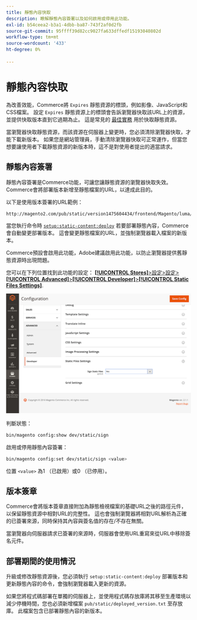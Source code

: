 ```yaml
---
title: 靜態內容快取
description: 瞭解靜態內容簽署以及如何啟用或停用此功能。
exl-id: b54ceea2-b3a1-4dbb-ba87-743f2af0d2fb
source-git-commit: 95ffff39d82cc9027fa633dffedf15193040802d
workflow-type: tm+mt
source-wordcount: '433'
ht-degree: 0%

---
```


# 靜態內容快取

為改善效能，Commerce將 `Expires` 靜態資源的標頭，例如影像、JavaScript和CSS檔案。
設定 `Expires` 靜態資源上的標頭會告訴瀏覽器快取該URL上的資源，並提供快取版本直到它過期為止。
這是常見的 [最佳實務](https://developer.yahoo.com/performance/rules.html#expires=) 用於快取靜態資源。

當瀏覽器快取靜態資源，而該資源在伺服器上變更時，您必須清除瀏覽器快取，才能下載新版本。
如果您是網站管理員，手動清除瀏覽器快取可正常運作，但當您想要讓使用者下載靜態資源的新版本時，這不是對使用者提出的適當請求。

## 靜態內容簽署

靜態內容簽署是Commerce功能，可讓您讓靜態資源的瀏覽器快取失效。
Commerce會將部署版本新增至靜態檔案的URL，以達成此目的。

以下是使用版本簽署的URL範例：

```terminal
http://magento2.com/pub/static/version1475604434/frontend/Magento/luma/en_US/images/logo.svg
```

當您執行命令時 [`setup:static-content:deploy`](../cli/static-view-file-deployment.md) 若要部署靜態內容，Commerce會自動變更部署版本。
這會變更靜態檔案的URL，並強制瀏覽器載入檔案的新版本。

Commerce預設會啟用此功能，Adobe建議啟用此功能，以防止瀏覽器提供舊靜態資源時出現問題。

您可以在下列位置找到此功能的設定： [**[!UICONTROL Stores]**>設定>設定>**[!UICONTROL Advanced]**>**[!UICONTROL Developer]**>**[!UICONTROL Static Files Settings]**](https://docs.magento.com/user-guide/system/static-file-signature.html).

![靜態檔案設定](../../assets/configuration/static-files-settings.png)

判斷狀態：

```bash
bin/magento config:show dev/static/sign
```

啟用或停用靜態內容簽署：

```bash
bin/magento config:set dev/static/sign <value>
```

位置 `<value>` 為1 （已啟用）或0 （已停用）。

## 版本簽章

Commerce會將版本簽章直接附加為靜態檢視檔案的基礎URL之後的路徑元件，以保留靜態資源中相對URL的完整性。
這也會強制瀏覽器將相對URL解析為正確的已簽署來源，同時保持其內容與簽名值的存在/不存在無關。

當瀏覽器向伺服器請求已簽署的來源時，伺服器會使用URL重寫來從URL中移除簽名元件。

## 部署期間的使用情況

升級或修改靜態資源後，您必須執行 `setup:static-content:deploy` 部署版本和更新靜態內容的命令，會強制瀏覽器載入更新的資源。

如果您將程式碼部署在單獨的伺服器上，並使用程式碼存放庫將其移至生產環境以減少停機時間，您也必須新增檔案 `pub/static/deployed_version.txt` 至存放庫。
此檔案包含已部署靜態內容的新版本。
